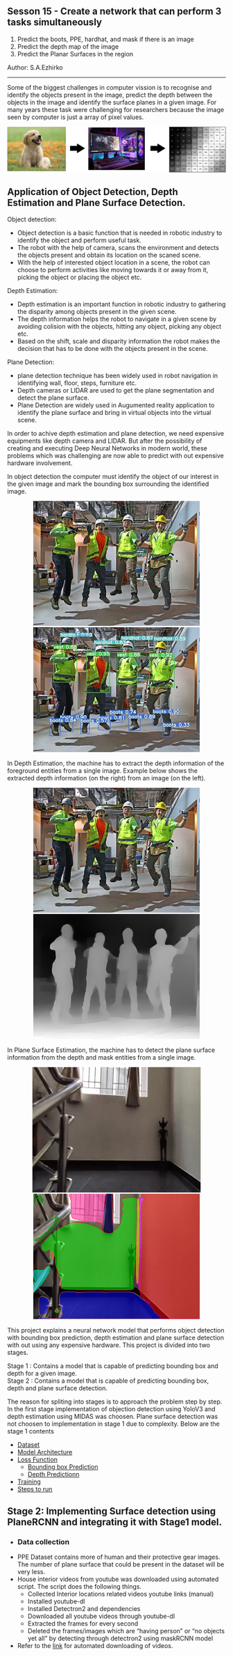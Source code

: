 ## Sesson 15 - Create a network that can perform 3 tasks simultaneously
1.  Predict the boots, PPE, hardhat, and mask if there is an image
2.  Predict the depth map of the image
3.  Predict the Planar Surfaces in the region

Author: S.A.Ezhirko
**********************************************************************************************************************

Some of the biggest challenges in computer vission is to recognise and identify the objects present in the image, predict the depth between the objects in the image and identify the surface planes in a given image. For many years these task were challenging for researchers because the image seen by computer is just a array of pixel values.

![](Images/Image1.jpg)

## Application of Object Detection, Depth Estimation and Plane Surface Detection.
Object detection:

 - Object detection is a basic function that is needed in robotic industry to identify the object and perform useful task. 
 - The robot with the help of camera, scans the environment and detects the objects present and obtain its location on the scaned scene.
 - With the help of interested object location in a scene, the robot can choose to perform activities like moving towards it or away from it, picking the object or placing    the object etc.
 
 Depth Estimation:
 
 - Depth estimation is an important function in robotic industry to gathering the disparity among objects present in the given scene.
 - The depth information helps the robot to navigate in a given scene by avoiding colision with the objects, hitting any object, picking any object etc.
 - Based on the shift, scale and disparity information the robot makes the decision that has to be done with the objects present in the scene.
 
 Plane Detection:
 - plane detection technique has been widely used in robot navigation in identifying wall, floor, steps, furniture etc.
 - Depth cameras or LIDAR are used to get the plane segmentation and detect the plane surface.
 - Plane Detection are widely used in Augumented reality application to identify the plane surface and bring in virtual objects into the virtual scene.

In order to achive depth estimation and plane detection, we need expensive equipments like depth camera and LIDAR. But after the possibility of creating and executing Deep Neural Networks in modern world, these problems which was challenging are now able to predict with out expensive hardware involvement. 

In object detection the computer must identify the object of our interest in the given image and mark the bounding box surrounding the identified image.

<p align="center">
  <img src="Images/Q44.jpg">
  <img src="Images/Q44_BB.jpg">
</p>

In Depth Estimation, the machine has to extract the depth information of the foreground entities from a single image. Example below shows the extracted depth information (on the right) from an image (on the left).

<p align="center">
  <img src="Images/Q44.jpg">
  <img src="Images/Q44_Depth.png">
</p>

In Plane Surface Estimation, the machine has to detect the plane surface information from the depth and mask entities from a single image.
<p align="center">
  <img src="Images/InputImage.jpg">
  <img src="Images/Segmentation_final.png">
</p>

This project explains a neural network model that performs object detection with bounding box prediction, depth estimation and plane surface detection with out using any expensive hardware. This project is divided into two stages.

Stage 1 : Contains a model that is capable of predicting bounding box and depth for a given image.<br>
Stage 2 : Contains a model that is capable of predicting bounding box, depth and plane surface detection.

The reason for spliting into stages is to approach the problem step by step. In the first stage implementation of objection detection using YoloV3 and depth estimation using MIDAS was choosen. Plane surface detection was not choosen to implementation in stage 1 due to complexity. Below are the stage 1 contents

- [Dataset](dataset.md)
- [Model Architecture](ModelArchitecture.md)
- [Loss Function](LossFunction.md)
  - [Bounding box Prediction](LossFunction.md#bounding-box-prediction)
  - [Depth Predictionn](LossFunction.md#depth-loss-function)
- [Training](training.md)
- [Steps to run](steps.md)

## Stage 2: Implementing Surface detection using PlaneRCNN and integrating it with Stage1 model.

- ### Data collection
 - PPE Dataset contains more of human and their protective gear images. The number of plane surface that could be present in the dataset will be very less.
 - House interior videos from youtube was downloaded using automated script. The script does the following things.
   - Collected Interior locations related videos youtube links (manual)
   - Installed youtube-dl
   - Installed Detectron2 and dependencies 
   - Downloaded all youtube videos through youtube-dl
   - Extracted the frames for every second
   - Deleted the frames/images which are “having person” or “no objects yet all” by detecting through detectron2 using maskRCNN model
  - Refer to the [link](https://github.com/eva5covergence/Ezhirko/blob/main/PlaneSurfaceDetection/plane_surface_data_preparation.ipynb) for automated downloading of videos.
   
